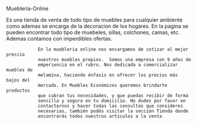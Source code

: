 Muebleria-Online

Es una tienda de venta de todo tipo de muebles para cualquier ambiente como ademas se encarga de la decoracion de los hogares. En la pagina se pueden encontrar todo tipo de muebeles, sillas, colchones, camas, etc. Ademas contamos con imperdibles ofertas.


                En la muebleria online nos encargamos de cotizar al mejor preccio 
                nuestros muebles propios.  Somos una empresa con 9 años de
                emperiencia en el rubro. Nos dedicada a comercializar muebles de
                melamina, haciendo énfasis en ofrecer los precios más bajos del 
                mercado. En Muebles Económicos queremos brindarte productos
                que cubran tus necesidades, y que puedas recibir de forma 
                sencilla y segura en tu domicilio. No dudes por favor en 
                contactarnos y hacer todas las consultas que consideres 
                necesarias, también podés visitar la sección Tienda donde 
                encontrarás todos nuestros artículos a la venta